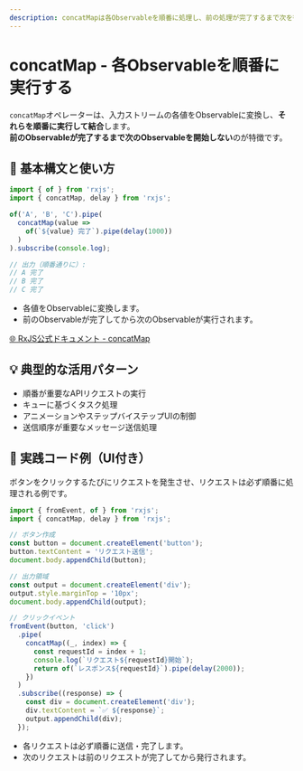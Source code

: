 ```yaml
---
description: concatMapは各Observableを順番に処理し、前の処理が完了するまで次を待つRxJSオペレーターで、順序が重要な処理に適しています。
---
```


# concatMap - 各Observableを順番に実行する

`concatMap`オペレーターは、入力ストリームの各値をObservableに変換し、**それらを順番に実行して結合**します。  
**前のObservableが完了するまで次のObservableを開始しない**のが特徴です。

## 🔰 基本構文と使い方

```ts
import { of } from 'rxjs';
import { concatMap, delay } from 'rxjs';

of('A', 'B', 'C').pipe(
  concatMap(value =>
    of(`${value} 完了`).pipe(delay(1000))
  )
).subscribe(console.log);

// 出力（順番通りに）:
// A 完了
// B 完了
// C 完了
```
- 各値をObservableに変換します。
- 前のObservableが完了してから次のObservableが実行されます。

[🌐 RxJS公式ドキュメント - concatMap](https://rxjs.dev/api/index/function/concatMap)

## 💡 典型的な活用パターン
- 順番が重要なAPIリクエストの実行
- キューに基づくタスク処理
- アニメーションやステップバイステップUIの制御
- 送信順序が重要なメッセージ送信処理


## 🧠 実践コード例（UI付き）

ボタンをクリックするたびにリクエストを発生させ、リクエストは必ず順番に処理される例です。

```ts
import { fromEvent, of } from 'rxjs';
import { concatMap, delay } from 'rxjs';

// ボタン作成
const button = document.createElement('button');
button.textContent = 'リクエスト送信';
document.body.appendChild(button);

// 出力領域
const output = document.createElement('div');
output.style.marginTop = '10px';
document.body.appendChild(output);

// クリックイベント
fromEvent(button, 'click')
  .pipe(
    concatMap((_, index) => {
      const requestId = index + 1;
      console.log(`リクエスト${requestId}開始`);
      return of(`レスポンス${requestId}`).pipe(delay(2000));
    })
  )
  .subscribe((response) => {
    const div = document.createElement('div');
    div.textContent = `✅ ${response}`;
    output.appendChild(div);
  });

```

- 各リクエストは必ず順番に送信・完了します。
- 次のリクエストは前のリクエストが完了してから発行されます。
